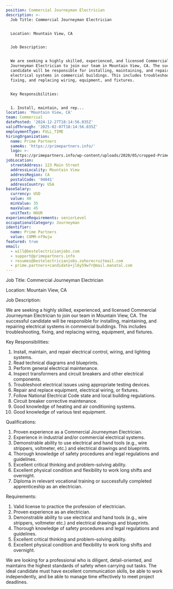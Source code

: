 ```yaml
---
position: Commercial Journeyman Electrician
description: >-
  Job Title: Commercial Journeyman Electrician 


  Location: Mountain View, CA 


  Job Description: 


  We are seeking a highly skilled, experienced, and licensed Commercial
  Journeyman Electrician to join our team in Mountain View, CA. The successful
  candidate will be responsible for installing, maintaining, and repairing
  electrical systems in commercial buildings. This includes troubleshooting,
  fixing, and replacing wiring, equipment, and fixtures. 


  Key Responsibilities:


  1. Install, maintain, and rep...
location: 'Mountain View, CA'
team: Commercial
datePosted: '2024-12-27T18:14:56.035Z'
validThrough: '2025-02-07T18:14:56.035Z'
employmentType: FULL_TIME
hiringOrganization:
  name: Prime Partners
  sameAs: 'https://primepartners.info/'
  logo: >-
    https://primepartners.info/wp-content/uploads/2020/05/cropped-Prime-Partners-Logo-NO-BG-1-1.png
jobLocation:
  streetAddress: 123 Main Street
  addressLocality: Mountain View
  addressRegion: CA
  postalCode: '94041'
  addressCountry: USA
baseSalary:
  currency: USD
  value: 40
  minValue: 35
  maxValue: 45
  unitText: HOUR
experienceRequirements: seniorLevel
occupationalCategory: Journeyman
identifier:
  name: Prime Partners
  value: COMM-nf9wjw
featured: true
email:
  - will@bestelectricianjobs.com
  - support@primepartners.info
  - resumes@bestelectricianjobs.zohorecruitmail.com
  - prime.partners+candidate+jl6y59w7r@mail.manatal.com
---
```




Job Title: Commercial Journeyman Electrician 

Location: Mountain View, CA 

Job Description: 

We are seeking a highly skilled, experienced, and licensed Commercial Journeyman Electrician to join our team in Mountain View, CA. The successful candidate will be responsible for installing, maintaining, and repairing electrical systems in commercial buildings. This includes troubleshooting, fixing, and replacing wiring, equipment, and fixtures. 

Key Responsibilities:

1. Install, maintain, and repair electrical control, wiring, and lighting systems.
2. Read technical diagrams and blueprints.
3. Perform general electrical maintenance.
4. Inspect transformers and circuit breakers and other electrical components.
5. Troubleshoot electrical issues using appropriate testing devices.
6. Repair and replace equipment, electrical wiring, or fixtures.
7. Follow National Electrical Code state and local building regulations.
8. Circuit breaker corrective maintenance.
9. Good knowledge of heating and air conditioning systems.
10. Good knowledge of various test equipment.

Qualifications:

1. Proven experience as a Commercial Journeyman Electrician.
2. Experience in industrial and/or commercial electrical systems.
3. Demonstrable ability to use electrical and hand tools (e.g., wire strippers, voltmeter, etc.) and electrical drawings and blueprints.
4. Thorough knowledge of safety procedures and legal regulations and guidelines.
5. Excellent critical thinking and problem-solving ability.
6. Excellent physical condition and flexibility to work long shifts and overnight.
7. Diploma in relevant vocational training or successfully completed apprenticeship as an electrician.

Requirements:

1. Valid license to practice the profession of electrician.
2. Proven experience as an electrician.
3. Demonstrable ability to use electrical and hand tools (e.g., wire strippers, voltmeter etc.) and electrical drawings and blueprints.
4. Thorough knowledge of safety procedures and legal regulations and guidelines.
5. Excellent critical thinking and problem-solving ability.
6. Excellent physical condition and flexibility to work long shifts and overnight.

We are looking for a professional who is diligent, detail-oriented, and maintains the highest standards of safety when carrying out tasks. The ideal candidate must have excellent communication skills, be able to work independently, and be able to manage time effectively to meet project deadlines.
